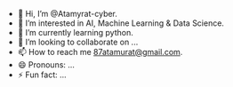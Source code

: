 - 👋 Hi, I’m @Atamyrat-cyber.
- 👀 I’m interested in AI, Machine Learning & Data Science.
- 🌱 I’m currently learning python.
- 💞️ I’m looking to collaborate on ...
- 📫 How to reach me 87atamurat@gmail.com.
- 😄 Pronouns: ...
- ⚡ Fun fact: ...

<!---
Atamyrat-cyber/Atamyrat-cyber is a ✨ special ✨ repository because its `README.md` (this file) appears on your GitHub profile.
You can click the Preview link to take a look at your changes.
--->
